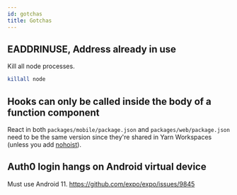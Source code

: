 ```yaml
---
id: gotchas
title: Gotchas
---
```


## EADDRINUSE, Address already in use

Kill all node processes.

```bash
killall node
```

## Hooks can only be called inside the body of a function component

React in both `packages/mobile/package.json` and `packages/web/package.json` need to be the same version since they're shared in Yarn Workspaces (unless you add [nohoist](https://yarnpkg.com/blog/2018/02/15/nohoist/)).

## Auth0 login hangs on Android virtual device

Must use Android 11. https://github.com/expo/expo/issues/9845
